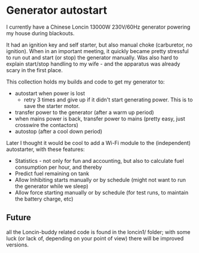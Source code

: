 # Generator autostart
I currently have a Chinese Loncin 13000W 230V/60Hz generator powering my house during blackouts.

It had an ignition key and self starter, but also manual choke (carburetor, no ignition). When in an important meeting, it quickly became pretty stressful to run out and start (or stop) the generator manually. Was also hard to explain start/stop handling to my wife - and the apparatus was already scary in the first place.

This collection holds my builds and code to get my generator to:
* autostart when power is lost
  - retry 3 times and give up if it didn't start generating power. This is to save the starter motor.
* transfer power to the generator (after a warm up period)
* when mains power is back, transfer power to mains (pretty easy, just crosswire the contactors)
* autostop (after a cool down period)

Later I thought it would be cool to add a Wi-Fi module to the (independent) autostarter, with these features:
* Statistics - not only for fun and accounting, but also to calculate fuel consumption per hour, and thereby
* Predict fuel remaining on tank
* Allow Inhibiting starts manually or by schedule (might not want to run the generator while we sleep)
* Allow force starting manually or by schedule (for test runs, to maintain the battery charge, etc)

## Future
all the Loncin-buddy related code is found in the loncin1/ folder; with some luck (or lack of, depending on your point of view) there will be improved versions.
